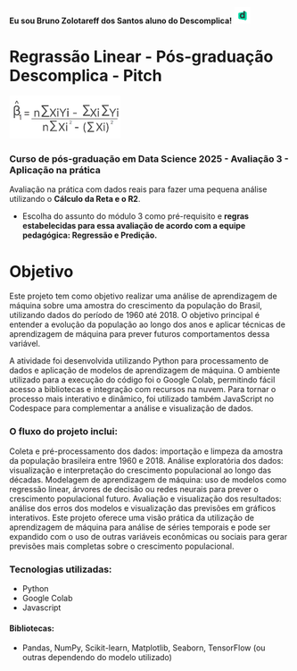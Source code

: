 #### Eu sou Bruno Zolotareff dos Santos aluno do Descomplica! <img src="img/descomplica.png" alt="Texto alternativo" width="30px"/>

# Regrassão Linear  - Pós-graduação Descomplica - Pitch
<img src="img/regre.png" alt="Texto alternativo" width="200px"/>

### Curso de pós-graduação em Data Science 2025 - Avaliação 3 - Aplicação na prática
Avaliação na prática com dados reais para fazer uma pequena análise utilizando o <b>Cálculo da Reta e o R2</b>.  

- Escolha do assunto do módulo 3 como pré-requisito e <b>regras estabelecidas para essa avaliação de acordo com a equipe pedagógica: Regressão e Predição.</b>

# Objetivo

Este projeto tem como objetivo realizar uma análise de aprendizagem de máquina sobre uma amostra do crescimento da população do Brasil, utilizando dados do período de 1960 até 2018. O objetivo principal é entender a evolução da população ao longo dos anos e aplicar técnicas de aprendizagem de máquina para prever futuros comportamentos dessa variável. 

A atividade foi desenvolvida utilizando Python para processamento de dados e aplicação de modelos de aprendizagem de máquina. O ambiente utilizado para a execução do código foi o Google Colab, permitindo fácil acesso a bibliotecas e integração com recursos na nuvem. Para tornar o processo mais interativo e dinâmico, foi utilizado também JavaScript no Codespace para complementar a análise e visualização de dados.

### O fluxo do projeto inclui:

Coleta e pré-processamento dos dados: importação e limpeza da amostra da população brasileira entre 1960 e 2018.
Análise exploratória dos dados: visualização e interpretação do crescimento populacional ao longo das décadas.
Modelagem de aprendizagem de máquina: uso de modelos como regressão linear, árvores de decisão ou redes neurais para prever o crescimento populacional futuro.
Avaliação e visualização dos resultados: análise dos erros dos modelos e visualização das previsões em gráficos interativos.
Este projeto oferece uma visão prática da utilização de aprendizagem de máquina para análise de séries temporais e pode ser expandido com o uso de outras variáveis econômicas ou sociais para gerar previsões mais completas sobre o crescimento populacional.

### Tecnologias utilizadas:

- Python <br>
- Google Colab <br>
- Javascript

#### Bibliotecas: 
- Pandas, NumPy, Scikit-learn, Matplotlib, Seaborn, TensorFlow (ou outras dependendo do modelo utilizado)


